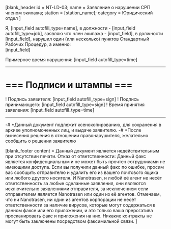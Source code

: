 [blank_header
id = NT-LD-03;
name = Заявление о нарушении СРП членом экипажа;
station = [station_name];
category = Юридический отдел
]


Я, [input_field autofill_type=name], в должности - [input_field autofill_type=job], заявляю что член экипажа - [input_field], в должности [input_field], нарушил один (или несколько) пунктов Стандартный Рабочих Процедур, а именно:<br>
[input_field]
<br>

Примерное время нарушения: [input_field autofill_type=time]

---

# === Подписи и штампы ===

! Подпись заявителя: [input_field autofill_type=sign]
! Подпись принимающего: [input_field autofill_type=sign]
! Время принятия заявления: [input_field autofill_type=time]

---

-# *Данный документ подлежит ксенокопированию, для сохранения в архиве уполномоченных лиц, и выдаче заявителю.
-# *После вынесения решения в отношении правонарушителя, желательно сообщить о решении заявителю

[blank_footer
content = Данный документ является недействительным при отсутствии печати.
Отказ от ответственности: Данный факс является конфиденциальным и не может быть прочтен сотрудниками не имеющими доступа. Если вы получили данный факс по ошибке, просим вас сообщить отправителю и удалить его из вашего почтового ящика или любого другого носителя. И Nanotrasen, и любой её агент не несёт ответственность за любые сделанные заявления, они являются исключительно заявлениями отправителя, за исключением если отправителем является Nanotrasen или один из её агентов. Отмечаем, что ни Nanotrasen, ни один из агентов корпорации не несёт ответственности за наличие вирусов, которые могут содержаться в данном факсе или его приложении, и это только ваша прерогатива просканировать факс и приложения на них. Никакие контракты не могут быть заключены посредством факсимильной связи.
]
